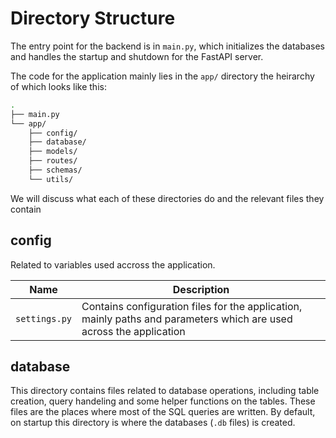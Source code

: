 # Directory Structure

The entry point for the backend is in `main.py`, which initializes the databases and handles the startup and shutdown for the FastAPI server.

The code for the application mainly lies in the `app/` directory the heirarchy of which looks like this:

```bash
.
├── main.py
└── app/
    ├── config/
    ├── database/
    ├── models/
    ├── routes/
    ├── schemas/
    └── utils/

```

We will discuss what each of these directories do and the relevant files they contain

## config

Related to variables used accross the application.

| Name          | Description                                                                                                         |
| ------------- | ------------------------------------------------------------------------------------------------------------------- |
| `settings.py` | Contains configuration files for the application, mainly paths and parameters which are used across the application |

## database

This directory contains files related to database operations, including table creation, query handeling and some helper functions on the tables.
These files are the places where most of the SQL queries are written. By default, on startup this directory is where the databases (`.db` files) is
created.

| Name               | Description                                                                                                                                         |
| ------------------ | --------------------------------------------------------------------------------------------------------------------------------------------------- |
| `albums.py`        | Handles operations related to photo albums, including creating, deleting, and managing albums and their contents.                                   |
| `face_clusters.py` | Provides functions to create, insert, update, retrieve, and delete face cluster records along with related images.                                  |
| `faces.py`         | Manages face-related data, including storing and retrieving face embeddings for facial recognition.                                                 |
| `folders.py`       | Handles operations to create, insert, update, retrieve, and delete folder records, while handling folder hierarchies and AI tagging status.         |
| `images.py`        | Deals with image-related operations, such as storing image metadata, managing image IDs, and handling image classifications.                        |
| `metadata.py`      | Manages the metadata and provides functions to create the table, retrieve stored metadata as a dictionary, and update the metadata with new values. |
| `yolo_mapping.py`  | Creates and manages mappings for YOLO object detection classes.                                                                                     |

## models

This directory contains pre-trained machine learning models used in the application.

| Name                  | Description                                              |
| --------------------- | -------------------------------------------------------- |
| `FaceDetector.py`     | a FaceDetector class for detecting faces in an image     |
| `FaceNet.py`          | Pre-trained FaceNet model for generating face embeddings |
| `ObjectClassifier.py` | Detects objects in images and returns their class IDs    |
| `YOLO.py`             | YOLO ONNX detects objects, outputs boxes.                |

## routes

This directory contains API route definitions for different functionalities of the application.

| Name                  | Description                                                                                                            |
| --------------------- | ---------------------------------------------------------------------------------------------------------------------- |
| `albums.py`           | Handles API routes for album-related operations (create, delete, add/remove photos, view albums)                       |
| `face_clusters.py`    | Rename clusters, list clusters, and fetch cluster images.                                                              |
| `facetagging.py`      | Manages routes for face matching, clustering, and finding related images                                               |
| `folders.py`          | Add, sync, update AI tagging, delete, and list folders, managing folder hierarchy and image processing asynchronously. |
| `images.py`           | Deals with image-related operations (adding, deleting, retrieving images and their metadata)                           |
| `user_preferences.py` | Get and update user preferences stored in the metadata database.                                                       |

## schemas

This directory contains Pydantic models defining the structure and validation of data exchanged through the API endpoints.

| Name                  | Description                                                     |
| --------------------- | --------------------------------------------------------------- |
| `album.py`            | For validating and structuring album-related API requests.      |
| `face_clusters.py`    | For requests and responses related to face cluster management.  |
| `facetagging.py`      | Face matching, clustering, related images, and error responses. |
| `folders.py`          | Folder-related API requests, responses, and data structures     |
| `images.py`           | Image management requests and responses, including deletions.   |
| `test.py`             | Tests image detection requests, responses, and error handling.  |
| `user_preferences.py` | User preferences API requests, responses, and error handling.   |

## utils

This directory contains utility functions and helper modules used across the application.

| Name                | Description                                                                   |
| ------------------- | ----------------------------------------------------------------------------- |
| `API.py`            | Sends POST request to restart sync microservice, logs success or failure      |
| `face_clusters.py`  | Clusters face embeddings, updates clusters, generates cluster images.         |
| `FaceNet.py`        | Preprocesses images, normalizes embeddings, computes similarity.              |
| `folders.py`        | Manages folder trees: add, delete, sync folders in database and filesystem.   |
| `image_metadata.py` | Extracts image metadata including EXIF,size,format, and creation date safely  |
| `images.py`         | Processes images in folders: thumbnails, detects faces, classifies,updates DB |
| `memory_monitor.py` | Decorator logs memory usage and execution time of functions.                  |
| `microservice.py`   | Starts sync microservice with virtual environment or bundled executable.      |
| `ONNX.py`           | Returns ONNX execution providers list based on GPU acceleration preference.   |
| `YOLO.py`           | YOLO utilities for NMS, drawing, and model path from preferences.             |

